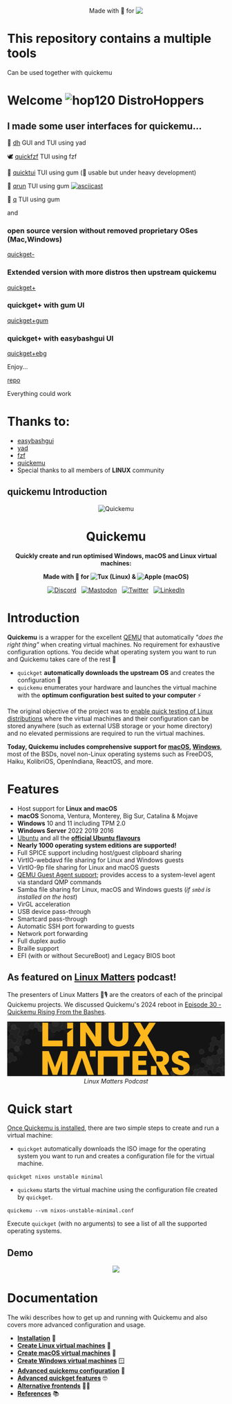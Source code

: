 <p align="center">Made with 💝 for <img src=".github/tux.png" align="top" width="18" /></p>

# This repository contains a multiple tools
Can be used together with quickemu
# Welcome ![hop120](https://github.com/quickemu-project/quickemu/assets/6384793/06713605-a335-4b8a-9f3d-2d3b390848e5) DistroHoppers
## I made some user interfaces for quickemu...

🦚
[dh](https://github.com/oSoWoSo/DistroHopper/all/dh) GUI and TUI using yad

🕊️
[quickfzf](https://github.com/oSoWoSo/DistroHopper/all/quickfzf) TUI using fzf

🐲
[quicktui](https://github.com/oSoWoSo/DistroHopper/all/quicktui) TUI using gum (🚧 usable but under heavy development)

🐅
[qrun](https://github.com/oSoWoSo/DistroHopper/all/qrun) TUI using gum
[![asciicast](https://asciinema.org/a/fPcYGWhF8aGoJJ5M30Q1CWdqe.svg)](https://asciinema.org/a/fPcYGWhF8aGoJJ5M30Q1CWdqe)

🦈
[q](https://github.com/oSoWoSo/DistroHopper/all/q) TUI using gum

and

### open source version without removed proprietary OSes (Mac,Windows)
[quickget-](https://github.com/oSoWoSo/DistroHopper/tree/open-source-only/quickget)

### Extended version with more distros then upstream quickemu
[quickget+](https://github.com/oSoWoSo/DistroHopper/tree/quickget-extended/quickget)

### quickget+ with gum UI
[quickget+gum](https://github.com/oSoWoSo/DistroHopper/tree/quickget-gum-UI/quickget) 

### quickget+ with easybashgui UI
[quickget+ebg](https://github.com/oSoWoSo/DistroHopper/tree/quickget-ebg-UI/quickget)

Enjoy...

[repo](https://github.com/oSoWoSo/DistroHopper/)

Everything could work
# Thanks to:
- [easybashgui](https://github.com/BashGui/easybashgui)
- [yad](https://github.com/v1cont/yad)
- [fzf](https://github.com/junegunn/fzf)
- [quickemu](https://github.com/quickemu-project/quickemu)
- Special thanks to all members of **LINUX** community

## quickemu Introduction

<div align="center">
<img src=".github/logo.png" alt="Quickemu" width="256" />

# Quickemu

**Quickly create and run optimised Windows, macOS and Linux virtual machines:**

**Made with 💝 for <img src=".github/tux.png" align="top" width="24" alt="Tux (Linux)"/> & <img src=".github/apple.png" align="top" width="24" alt="Apple (macOS)"/>**
</div>

<p align="center">
  &nbsp;<a href="https://wimpysworld.io/discord" target="_blank"><img alt="Discord" src="https://img.shields.io/discord/712850672223125565?style=for-the-badge&logo=discord&logoColor=%23ffffff&label=Discord&labelColor=%234253e8&color=%23e4e2e2"></a>&nbsp;
  &nbsp;<a href="https://fosstodon.org/@wimpy" target="_blank"><img alt="Mastodon" src="https://img.shields.io/badge/Mastodon-6468fa?style=for-the-badge&logo=mastodon&logoColor=%23ffffff"></a>&nbsp;
  &nbsp;<a href="https://twitter.com/m_wimpress" target="_blank"><img alt="Twitter" src="https://img.shields.io/badge/Twitter-303030?style=for-the-badge&logo=x&logoColor=%23ffffff"></a>&nbsp;
  &nbsp;<a href="https://linkedin.com/in/martinwimpress" target="_blank"><img alt="LinkedIn" src="https://img.shields.io/badge/LinkedIn-1667be?style=for-the-badge&logo=linkedin&logoColor=%23ffffff"></a>&nbsp;
</p>


# Introduction

**Quickemu** is a wrapper for the excellent [QEMU](https://www.qemu.org/) that
automatically *"does the right thing"* when creating virtual machines. No
requirement for exhaustive configuration options. You decide what operating
system you want to run and Quickemu takes care of the rest 🤖

- `quickget` **automatically downloads the upstream OS** and creates the configuration 📀
- `quickemu` enumerates your hardware and launches the virtual machine with the **optimum configuration best suited to your computer** ⚡️

The original objective of the project was to [enable quick testing of Linux
distributions](https://github.com/quickemu-project/quickemu/wiki/02-Create-Linux-virtual-machines)
where the virtual machines and their configuration can be stored anywhere (such
as external USB storage or your home directory) and no elevated permissions are
required to run the virtual machines.

**Today, Quickemu includes comprehensive support for [macOS](https://github.com/quickemu-project/quickemu/wiki/03-Create-macOS-virtual-machines),
[Windows](https://github.com/quickemu-project/quickemu/wiki/04-Create-Windows-virtual-machines)**, most of the BSDs, novel non-Linux operating systems such as FreeDOS, Haiku, KolibriOS, OpenIndiana, ReactOS, and more.

# Features

- Host support for **Linux and macOS**
- **macOS** Sonoma, Ventura, Monterey, Big Sur, Catalina & Mojave
- **Windows** 10 and 11 including TPM 2.0
- **Windows Server** 2022 2019 2016
- [Ubuntu](https://ubuntu.com/desktop) and all the **[official Ubuntu
  flavours](https://ubuntu.com/download/flavours)**
- **Nearly 1000 operating system editions are supported!**
- Full SPICE support including host/guest clipboard sharing
- VirtIO-webdavd file sharing for Linux and Windows guests
- VirtIO-9p file sharing for Linux and macOS guests
- [QEMU Guest Agent
  support](https://wiki.qemu.org/Features/GuestAgent); provides access
  to a system-level agent via standard QMP commands
- Samba file sharing for Linux, macOS and Windows guests (*if `smbd`
  is installed on the host*)
- VirGL acceleration
- USB device pass-through
- Smartcard pass-through
- Automatic SSH port forwarding to guests
- Network port forwarding
- Full duplex audio
- Braille support
- EFI (with or without SecureBoot) and Legacy BIOS boot

## As featured on [Linux Matters](https://linuxmatters.sh) podcast!

The presenters of Linux Matters 🐧🎙️ are the creators of each of the principal Quickemu projects. We discussed Quickemu's 2024 reboot in [Episode 30 - Quickemu Rising From the Bashes](https://linuxmatters.sh/30). <!-- and in [Episode 32 - Quick, quicker, quickest](https://linuxmatters.sh/32) [Martin](https://github.com/flexiondotorg) unveils macOS host support for [**Quickemu**](https://github.com/quickemu-project/quickemu), [Mark](https://github.com/marxjohnson) explains the origins of the [**Quickgui**](https://github.com/quickemu-project/quickgui) desktop app and upcoming improvements, and [Alan](https://github.com/popey) debuts [**Quicktest**](https://github.com/quickemu-project/quicktest); a framework for automatically testing operating systems via Quickemu -->

<div align="center">
  <a href="https://linuxmatters.sh" target="_blank"><img src="https://github.com/wimpysworld/nix-config/raw/main/.github/screenshots/linuxmatters.png" alt="Linux Matters Podcast"/></a>
  <br />
  <em>Linux Matters Podcast</em>
</div>

# Quick start

[Once Quickemu is installed](https://github.com/quickemu-project/quickemu/wiki/01-Installation), there are two simple steps to create and run a virtual machine:

- `quickget` automatically downloads the ISO image for the operating system you want to run and creates a configuration file for the virtual machine.

``` shell
quickget nixos unstable minimal
```

- `quickemu` starts the virtual machine using the configuration file created by `quickget`.

``` shell
quickemu --vm nixos-unstable-minimal.conf
```

Execute `quickget` (with no arguments) to see a list of all the supported operating systems.

## Demo

<div align="center">

<a href="https://asciinema.org/a/658148?autoplay=1" target="_blank"><img src="https://asciinema.org/a/658148.svg" /></a>

</div>

# Documentation

The wiki describes how to get up and running with Quickemu and also covers more advanced configuration and usage.

- [**Installation**](https://github.com/quickemu-project/quickemu/wiki/01-Installation) 💾
- [**Create Linux virtual machines**](https://github.com/quickemu-project/quickemu/wiki/02-Create-Linux-virtual-machines) 🐧
- [**Create macOS virtual machines**](https://github.com/quickemu-project/quickemu/wiki/03-Create-macOS-virtual-machines) 🍏
- [**Create Windows virtual machines**](https://github.com/quickemu-project/quickemu/wiki/04-Create-Windows-virtual-machines) 🪟
- [**Advanced quickemu configuration**](https://github.com/quickemu-project/quickemu/wiki/05-Advanced-quickemu-configuration) 🔧
- [**Advanced quickget features**](https://github.com/quickemu-project/quickemu/wiki/06-Advanced-quickget-features) 🤓
- [**Alternative frontends**](https://github.com/quickemu-project/quickemu/wiki/07-Alternative-frontends) 🧑‍💻
- [**References**](https://github.com/quickemu-project/quickemu/wiki/08-References) 📚️
